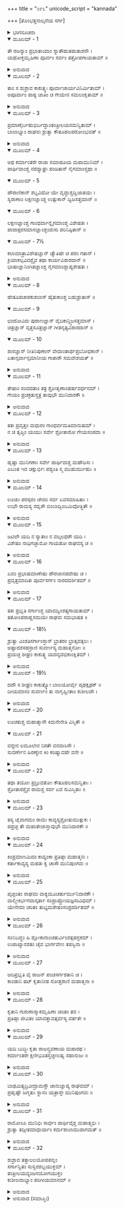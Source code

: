 +++
title = "೦೯೩"
unicode_script = "kannada"

+++
[ತೊಂಭತ್ತನಾಲ್ಕನೆಯ ಸರ್ಗ]



<details><summary>ಭಾಗಸೂಚನಾ</summary>

ಲವ-ಕುಶರಿಂದ ರಾಮಾಯಣ ಕಾವ್ಯಗಾಯನ, ತುಂಬಿದ ಮಹಾಸಭೆಯಲ್ಲಿ  ಶ್ರೀರಾಮನು ರಾಮಾಯಣವನ್ನು ಶ್ರವಣಿಸಿದುದು
</details>

<details open><summary>ಮೂಲಮ್ - 1</summary>

ತೌ ರಜನ್ಯಾಂ ಪ್ರಭಾತಾಯಾಂ ಸ್ನಾತೌಹುತಹುತಾಶನೌ ।  
ಯಥೋಕ್ತಮೃಷಿಣಾ ಪೂರ್ವಂ ಸರ್ವಂ ತತ್ರೋಪಗಾಯತಾಮ್ ॥
</details>

<details><summary>ಅನುವಾದ</summary>

ರಾತ್ರೆ ಕಳೆದು ಬೆಳಗಾದಾಗ ಸ್ನಾನ-ಸಂಧ್ಯಾದಿಗಳ ಬಳಿಕ ಅಗ್ನಿಕಾರ್ಯ ಪೂರೈಸಿ ಇಬ್ಬರೂ ಸಹೋದರರು ಋಷಿಗಳು ತಿಳಿಸಿದಂತೆ ರಾಮಾಯಣ ಗಾನ ಮಾಡತೊಡಗಿದರು.॥1॥
</details>

<details open><summary>ಮೂಲಮ್ - 2</summary>

ತಾಂ ಸ ಶುಶ್ರಾವ ಕಾಕುತ್ಸ್ಥಃ ಪೂರ್ವಾಚಾರ್ಯವಿನಿರ್ಮಿತಾಮ್ ।  
ಅಪೂರ್ವಾಂ ಪಾಠ್ಯ ಜಾತಿಂ ಚ ಗೇಯೇನ ಸಮಲಂಕೃತಾಮ್ ॥
</details>

<details><summary>ಅನುವಾದ</summary>

ಹಿಂದಿನ ಆಚಾರ್ಯರು ತಿಳಿಸಿದ ನಿಯಮಕ್ಕನುಕೂಲವಾದ ಆ ಗಾನವನ್ನು ಶ್ರೀರಾಮನೂ ಕೇಳಿದನು. ಅದರಲ್ಲಿ ಸಂಗೀತದ ವಿಶೇಷತೆಗಳಿಂದ ಕೂಡಿದ್ದು, ಸ್ವರಗಳ ಆಲಾಪದ ಅಪೂರ್ವ ಶೈಲಿ ಇತ್ತು.॥2॥
</details>

<details open><summary>ಮೂಲಮ್ - 3</summary>

ಪ್ರಮಾಣೈರ್ಬಹುಭಿರ್ಬದ್ಧಾಂತಂತ್ರೀಲಯಸಮನ್ವಿತಾಮ್ ।  
ಬಾಲಾಭ್ಯಾಂ ರಾಘವಃ ಶ್ರುತ್ವಾ ಕೌತೂಹಲಪರೋಽಭವತ್ ॥
</details>

<details><summary>ಅನುವಾದ</summary>

ಅನೇಕ ವಿಧವಾದ ಶ್ರುತ್ಯರ್ಥಗಳಿಂದ ಸಂಬದ್ಧವಾಗಿ ಧ್ವನಿ-ಪರಿಚ್ಛೇದಾದಿ ಸಾಧನಗಳಿಂದಲೂ, ದ್ರುತ-ಮಧ್ಯ-ವಿಲಂಬಿತ ವೃತ್ತಿಗಳಿಂದಲೂ, ವೀಣಾ ಸ್ವರಮಾಧುರ್ಯದ ಸಾಮ್ಯದಿಂದಲೂ ಕೂಡಿದ್ದ ಬಾಲಕರ ಆ ಮಧುರ ಗಾಯನವನ್ನು ಕೇಳಿ ಶ್ರೀರಾಮಚಂದ್ರನಿಗೆ ಬಹಳ ಕುತೂಹಲ ಉಂಟಾಯಿತು.॥3॥
</details>

<details open><summary>ಮೂಲಮ್ - 4</summary>

ಅಥ ಕರ್ಮಾಂತರೇ ರಾಜಾ ಸಮಾಹೂಯ ಮಹಾಮುನಿಮ್ ।  
ಪಾರ್ಥಿವಾಂಶ್ಚ ನರವ್ಯಾಘ್ರಃ ಪಂಡಿತಾನ್ ನೈಗಮಾಂಸ್ತಥಾ ॥
</details>

<details open><summary>ಮೂಲಮ್ - 5</summary>

ಪೌರಾಣಿಕಾನ್ ಶಬ್ದವಿದೋ ಯೇ ವೃದ್ಧಾಶ್ಚದ್ವಿಜಾತಯಃ ।  
ಸ್ವರಾಣಾಂ ಲಕ್ಷಣಜ್ಞಾಂಶ್ಚ ಉತ್ಸುಕಾನ್ ದ್ವಿಜಸತ್ತಮಾನ್ ॥
</details>

<details open><summary>ಮೂಲಮ್ - 6</summary>

ಲಕ್ಷಣಜ್ಞಾಂಶ್ಚ ಗಾಂಧರ್ವಾನ್ನೈಗಮಾಂಶ್ಚ ವಿಶೇಷತಃ ।  
ಪಾದಾಕ್ಷರಸಮಾಸಜ್ಞಾಂಶ್ಛಂದಃಸು  ಪರಿನಿಷ್ಠಿತಾನ್ ॥
</details>

<details open><summary>ಮೂಲಮ್ - 7½</summary>

ಕಲಾಮಾತ್ರಾವಿಶೇಷಜ್ಞಾನ್ ಜ್ಯೌತಿಷೇ ಚ ಪರಂ ಗತಾನ್ ।  
ಕ್ರಿಯಾಕಲ್ಪವಿದಶ್ಚೈವ ತಥಾ ಕಾರ್ಯವಿಶಾರದಾನ್ ॥  
ಭಾಷಾಜ್ಞಾನಿಂಗಿತಜ್ಞಾಂಶ್ಚ  ನೈಗಮಾಂಶ್ಚಾಪ್ಯಶೇಷತಃ ।
</details>

<details><summary>ಅನುವಾದ</summary>

ಅನಂತರ ಪುರುಷಸಿಂಹರಾಜಾ ಶ್ರೀರಾಮನು ಕರ್ಮಾನುಷ್ಠಾನದಲ್ಲಿ ಅವಕಾಶ ಸಿಕ್ಕಿದಾಗ ದೊಡ್ಡ-ದೊಡ್ಡ ಮಹರ್ಷಿಗಳನ್ನು, ರಾಜರನ್ನು, ವೇದವಿದರಾದ ವಿದ್ವಾಂಸರನ್ನು, ಪೌರಾಣಿಕರನ್ನು, ಶಬ್ದದ ಸ್ವರೂಪ ಬಲ್ಲ ವೈಯ್ಯಾಕರಣರನ್ನು, ಹಿರಿಯ ವೃದ್ಧ ಬ್ರಾಹ್ಮಣರನ್ನು, ಸ್ವರ ಮತ್ತು ಲಕ್ಷಣಗಳನ್ನು ತಿಳಿದಿದ್ದ ಪಂಡಿತರನ್ನು, ಗಾಯನ ಕೇಳಲು ಉತ್ಸುಕರಾದ ದ್ವಿಜರನ್ನು, ಸಾಮುದ್ರಿಕ ಲಕ್ಷಣಗಳನ್ನು ತಿಳಿದವರನ್ನು, ಸಂಗೀತ ವಿಶಾರದರನ್ನು, ನಿಗಮಾಗಮ ವಿದ್ವಾಂಸರನ್ನು, ಪುರವಾಸಿಗಳನ್ನು, ಪದ- ಅಕ್ಷರ ಸಮಾಸಗಳನ್ನು ತಿಳಿದವರನ್ನು, ಛಂದಃ ಶಾಸ್ತ್ರಜ್ಞರನ್ನು, ಹ್ರಸ್ವ-ದೀರ್ಘ-ಪ್ಲುತ-ಪ್ರಚಯಗಳ ಲಕ್ಷಣಗಳನ್ನು ತಿಳಿದವರನ್ನು, ಜ್ಯೋತಿಷ್ಯ ಪಾರಂಗತರನ್ನು, ಕಲ್ಪೋಕ್ತ-ವೇದೋಕ್ತ ವಿಧಿ ನಿಯಮಗಳನ್ನು ತಿಳಿದ ಪಂಡಿತರನ್ನು, ಕಾರ್ಯ ಕುಶಲರನ್ನು, ವಿಭಿನ್ನ ಭಾಷೆಗಳನ್ನು ತಿಳಿದವರನ್ನು, ಇಂಗಿತಜ್ಞರನ್ನು, ಸಮಸ್ತ ಮಹಾಜನರನ್ನು ಯಜ್ಞಮಂಟಪಕ್ಕೆ ಕರೆಸಿದನು.॥4-7½॥
</details>

<details open><summary>ಮೂಲಮ್ - 8</summary>

ಹೇತೂಪಚಾರಕುಶಲಾನ್ ಹೈತುಕಾಂಶ್ಚ ಬಹುಶ್ರುತಾನ್ ॥
</details>

<details open><summary>ಮೂಲಮ್ - 9</summary>

ಛಂದೋವಿದಃ ಪುರಾಣಜ್ಞಾನ್ ವೈದಿಕಾನ್ದ್ವಿಜಸತ್ತಮಾನ್ ।  
ಚಿತ್ರಜ್ಞಾನ್ ವೃತ್ತಸೂತ್ರಜ್ಞಾನ್ ಗೀತನೃತ್ಯವಿಶಾರದಾನ್ ॥
</details>

<details open><summary>ಮೂಲಮ್ - 10</summary>

ಶಾಸಜ್ಞಾನ್ ನೀತಿನಿಪುಣಾನ್ ವೇದಾಂತಾರ್ಥಪ್ರಬೋಧಕಾನ್ ।  
ಏತಾನ್ಸರ್ವಾನ್ಸಮಾನೀಯ ಗಾತಾರೌ ಸಮವೇಶಯತ್ ॥
</details>

<details><summary>ಅನುವಾದ</summary>

ಇವರೇ ಅಲ್ಲದೆ ತರ್ಕಶಾಸ್ತ್ರದಲ್ಲಿ ನಿಪುಣರಾದ ನೈಯಾಯಿಕರನು, ಹಲವಾರು ಶಾಸ್ತ್ರಗಳನ್ನು ಬಲ್ಲ ಯುಕ್ತಿವಾದಿಗಳನ್ನು, ಛಂದಃಶಾಸ್ತ್ರ ಪರಿಣತರನ್ನು, ಪುರಾಣಜ್ಞರನ್ನು, ವೈದಿಕರನ್ನು, ದ್ವಿಜಶ್ರೇಷ್ಠರನ್ನು, ಚಿತ್ರಕಲೆಯನ್ನು ತಿಳಿದವರನ್ನು, ಧರ್ಮಶಾಸ್ತ್ರಾನುಸಾರ ಸದಾಚಾರಿಗಳನ್ನು, ಷಡ್ದರ್ಶನ ಮತ್ತು ಕಲ್ಪಸೂತ್ರಗಳ ಪರಿಣತರನ್ನು, ಗೀತ ನೃತ್ಯ ಪರಿಣತರನ್ನು, ಶಾಸ್ತ್ರಜ್ಞರನ್ನು, ನೀತಿ ನಿಪುಣರನ್ನು, ವೇದಾಂತದ ಅರ್ಥಗಳ ಪ್ರವಚನಕಾರರನ್ನು, ಬ್ರಹ್ಮವಿದರನ್ನು, ಆ ಯಜ್ಞಮಂಟಪಕ್ಕೆ ಶ್ರೀರಾಮನು ಕರೆಸಿದನು. ಇವರೆಲ್ಲರನ್ನು ಒಟ್ಟಾಗಿ ಸೇರಿಸಿ ಭಗವಾನ್ ಶ್ರೀರಾಮನು ರಾಮಾಯಣವನ್ನು ಹಾಡುವ ಆ ಇಬ್ಬರೂ ಬಾಲಕರನ್ನು ಆ ಮಹಾಸಭೆಗೆ ಕರೆಸಿ ಕುಳ್ಳಿರಿಸಿದನು.॥8-10॥
</details>

<details open><summary>ಮೂಲಮ್ - 11</summary>

ತೇಷಾಂ ಸಂವದತಾಂ ತತ್ರ ಶ್ರೋತೃಣಾಂಹರ್ಷವರ್ಧನಮ್ ।  
ಗೇಯಂ ಪ್ರಚಕ್ರತುಸ್ತತ್ರ ತಾವುಭೌ ಮುನಿದಾರಕೌ ॥
</details>

<details><summary>ಅನುವಾದ</summary>

ಅಲ್ಲಿ ನೆರೆದ ಸಭಾಸದರು ಆನಂದವರ್ಧಕ ಮಾತುಗಳನ್ನು ಪರಸ್ಪರ ಆಡಿಕೊಳ್ಳುತ್ತಿದ್ದರು. ಅದೇ ಸಮಯದಲ್ಲಿ ಇಬ್ಬರೂ ಮುನಿಕುಮಾರರು ಗಾಯನ ಪ್ರಾರಂಭಿಸಿದರು.॥11॥
</details>

<details open><summary>ಮೂಲಮ್ - 12</summary>

ತತಃ ಪ್ರವೃತ್ತಂ ಮಧುರಂ ಗಾಂಧರ್ವಮತಿಮಾನುಷಮ್ ।  
ನ ಚ ತೃಪ್ತಿಂ ಯಯುಃ ಸರ್ವೇ ಶ್ರೋತಾರೋ ಗೇಯಸಂಪದಾ ॥
</details>

<details><summary>ಅನುವಾದ</summary>

ಅತಿಮಾನುಷವಾದ, ಅಲೌಕಿಕ, ಅತಿ ಮಧುರವಾದ ಗಾಯನ ಪ್ರಾರಂಭವಾಯಿತು. ಗೇಯ ವಸ್ತುವಿನ ‘ರಾಮಾಯಣದ’ ವಿಶೇಷತೆಗಳ ಕಾರಣ ಎಲ್ಲ ಶ್ರೋತೃಗಳು ಮಂತ್ರಮುಗ್ಧರಾಗಿ ಕೇಳತೊಡಗಿದರು. ಎಷ್ಟು ಕೇಳಿದರೂ ಯಾರಿಗೂ ತೃಪ್ತಿಯಾಗುತ್ತಿರಲಿಲ್ಲ.॥12॥
</details>

<details open><summary>ಮೂಲಮ್ - 13</summary>

ಹೃಷ್ಟಾ ಮುನಿಗಣಾಃ ಸರ್ವೇ ಪಾರ್ಥಿವಾಶ್ಚ ಮಹೌಜಸಃ ।  
ಪಿಬಂತ ಇವ ಚಕ್ಷುರ್ಭಿಃ ಪಶ್ಯಂತಿ ಸ್ಮ ಮುಹುರ್ಮುಹುಃ ॥
</details>

<details><summary>ಅನುವಾದ</summary>

ಮುನಿಗಳ ಸಮುದಾಯ, ಮಹಾ ಪರಾಕ್ರಮಿ ಭೂಪಾಲರೆಲ್ಲರೂ ಆನಂದಮಗ್ನರಾಗಿ ಅವರಿಬ್ಬರನ್ನು ಪದೇ-ಪದೇ ಅವರ ರೂಪಮಾಧುರಿಯನ್ನು ಕಣ್ಣುಗಳಿಂದ ಕುಡಿದು ಬಿಡುವರೋ ಎಂಬಂತೆ ನೋಡುತ್ತಿದ್ದರು.॥13॥
</details>

<details open><summary>ಮೂಲಮ್ - 14</summary>

ಊಚುಃ ಪರಸ್ಪರಂ ಚೇದಂ ಸರ್ವ ಏವಸಮಾಹಿತಾಃ ।  
ಉಭೌ ರಾಮಸ್ಯ ಸದೃಶೌ ಬಿಂಬಾದ್ಬಿಂಬಮಿವೋತ್ಥಿತೌ ॥
</details>

<details><summary>ಅನುವಾದ</summary>

ಅವರೆಲ್ಲರೂ ಏಕಾಗ್ರಚಿತ್ತರಾಗಿ ಪರಸ್ಪರ ಹೀಗೆ ಹೇಳತೊಡಗಿದರು- ಇವರಿಬ್ಬರೂ ಕುಮಾರರ ಆಕೃತಿ ಶ್ರೀರಾಮನಂತೆಯೇ ಹೋಲುತ್ತದೆ. ಬಿಂಬದಿಂದ ಪ್ರತಿಸ್ಫಲಿತ ಪ್ರತಿಬಿಂಬದಂತೆ ಇದ್ದಾರೆ.॥14॥
</details>

<details open><summary>ಮೂಲಮ್ - 15</summary>

ಜಟಿಲೌ ಯದಿ ನ ಸ್ಯಾತಾಂ ನ ವಲ್ಕಲಧರೌ ಯದಿ ।  
ವಿಶೇಷಂ ನಾಧಿಗಚ್ಛಾಮೋ ಗಾಯತೋ ರಾಘವಸ್ಯ ಚ ॥
</details>

<details><summary>ಅನುವಾದ</summary>

ಇವರ ತಲೆಯಲ್ಲಿ ಜಟೆ ಇಲ್ಲದಿದ್ದರೆ, ವಲ್ಕಲಗಳನ್ನು ಧರಿಸಿರದಿದ್ದರೆ, ಶ್ರೀರಾಮನಲ್ಲಿ ಮತ್ತು ಗಾಯನ ಮಾಡುತ್ತಿರುವ ಇವರಿಬ್ಬರಲ್ಲಿ ಯಾವುದೇ ವ್ಯತ್ಯಾಸ ನಮಗೆ ಕಂಡು ಬರುತ್ತಿರಲಿಲ್ಲ.॥15॥
</details>

<details open><summary>ಮೂಲಮ್ - 16</summary>

ಏವಂ ಪ್ರಭಾಷಮಾಣೇಷು ಪೌರಜಾನಪದೇಷು ಚ ।  
ಪ್ರವೃತ್ತಮಾದಿತಃ ಪೂರ್ವಸರ್ಗಂ ನಾರದದರ್ಶಿತಮ್ ॥
</details>

<details><summary>ಅನುವಾದ</summary>

ನಾಗರೀಕರು, ರಾಷ್ಟ್ರವಾಸಿಗಳು ಹೀಗೆ ಮಾತನಾಡುತ್ತಿರುವಾಗಲೇ ನಾರದರಿಂದ ವಾಲ್ಮೀಕಿಗಳಿಗೆ ಉಪದಿಷ್ಟವಾದ ಪ್ರಥಮ ಸರ್ಗ - ಮೂಲ ರಾಮಾಯಣದಿಂದಲೇ ಗಾಯನ ಪ್ರಾರಂಭವಾಯಿತು.॥16॥
</details>

<details open><summary>ಮೂಲಮ್ - 17</summary>

ತತಃ ಪ್ರಭೃತಿ ಸರ್ಗಾಂಶ್ಚ ಯಾವದ್ವಿಂಶತ್ಯಗಾಯತಾಮ್ ।  
ತತೋಽಪರಾಹ್ಣಸಮಯೇ ರಾಘವಃ ಸಮಭಾಷತ ॥
</details>

<details open><summary>ಮೂಲಮ್ - 18½</summary>

ಶ್ರುತ್ವಾ ವಿಂಶತಿಸರ್ಗಾಂಸ್ತಾನ್ ಭ್ರಾತರಂ ಭ್ರಾತೃವತ್ಸಲಃ ।  
ಅಷ್ಟಾದಶಸಹಸ್ರಾಣಿ ಸುವರ್ಣಸ್ಯ ಮಹಾತ್ಮನೋಃ ॥  
ಪ್ರಯಚ್ಛ ಶೀಘ್ರಂ ಕಾಕುತ್ಸ್ಥ ಯದನ್ಯದಭಿಕಾಂಕ್ಷಿತಮ್ ।
</details>

<details><summary>ಅನುವಾದ</summary>

ಅಲ್ಲಿಂದ ಹಿಡಿದು ಇಪ್ಪತ್ತು ಸರ್ಗಗಳವರೆಗೆ ಅವರು ಹಾಡಿದರು. ಆ ವೇಳೆಗೆ ಅಪರಾಹ್ಣವಾಯಿತು. ಅಷ್ಟು ಹೊತ್ತು ಇಪ್ಪತ್ತು ಸರ್ಗಗಳ ಗಾಯನ ಕೇಳಿ ಭಾತೃವತ್ಸಲ ಶ್ರೀರಘುನಾಥನು ಭರತನಲ್ಲಿ ಹೇಳಿದನು - ಕಾಕುತ್ಸ್ಥ! ನೀನು ಈ ಇಬ್ಬರು ಮಹಾತ್ಮಾ ಬಾಲಕರಿಗೆ ಹದಿನೆಂಟುಸಾವಿರ ಸ್ವರ್ಣಮುದ್ರೆಗಳನ್ನು ಪುರಸ್ಕಾರರೂಪ ವಾಗಿ ಅರ್ಪಿಸು. ಇದಲ್ಲದೇ ಬೇರೆ ವಸ್ತುವಿನ ಇಚ್ಛೆಯಿದ್ದರೆ ಅದನ್ನು ಬೇಗನೇ ಕೊಟ್ಟುಬಿಡು.॥17-18½॥
</details>

<details open><summary>ಮೂಲಮ್ - 19½</summary>

ದದೌ ಸ ಶೀಘ್ರಂ ಕಾಕುತ್ಸ್ಥೋ ಬಾಲಯೋರ್ವೈ ಪೃಥಕ್ಪೃಥಕ್ ॥  
ದೀಯಮಾನಂ ಸುವರ್ಣಂ ತು ನಾಗೃಹ್ಣೀತಾಂ ಕುಶೀಲವೌ ।
</details>

<details><summary>ಅನುವಾದ</summary>

ಆಜ್ಞೆ ಪಡೆದು ಭರತನು ಶೀಘ್ರವಾಗಿ ಇಬ್ಬರೂ ಬಾಲಕರಿಗೆ ಬೇರೆ-ಬೇರೆಯಾಗಿ ಸ್ವರ್ಣಮುದ್ರೆಗಳನ್ನು ಕೊಡಲು ತೊಡಗಿದನು, ಆದರೆ ಅವನು ಕೊಟ್ಟ ಸ್ವರ್ಣವನ್ನು ಕುಶ-ಲವರು ಸ್ವೀಕರಿಸಲಿಲ್ಲ.॥19½॥
</details>

<details open><summary>ಮೂಲಮ್ - 20</summary>

ಊಚತುಶ್ಚ ಮಹಾತ್ಮಾನೌ ಕಿಮನೇನೇತಿ ವಿಸ್ಮಿತೌ ॥
</details>

<details open><summary>ಮೂಲಮ್ - 21</summary>

ವನ್ಯೇನ ಲಮೂಲೇನ ನಿರತೌ ವನವಾಸಿನೌ ।  
ಸುವರ್ಣೇನ ಹಿರಣ್ಯೇನ ಕಿಂ ಕರಿಷ್ಯಾವಹೇ ವನೇ ॥
</details>

<details><summary>ಅನುವಾದ</summary>

ಆ ಇಬ್ಬರೂ ಮಹಾತ್ಮಾ ಸೋದರರು ವಿಸ್ಮಿತರಾಗಿ ಹೇಳಿದರು - ಈ ಧನದ ಆವಶ್ಯಕತೆ ಏನಿದೆ? ವನವಾಸಿಗಳಾದ ನಾವು ಕಾಡಿನ ಫಲ-ಮೂಲಗಲಿಂದ ಜೀವನ ನಿರ್ವಾಹ ಮಾಡುವವರು. ಈ ಚಿನ್ನ, ಬೆಳ್ಳಿ ವನಕ್ಕೆ ಕೊಂಡು ಏನು ಮಾಡುವುದು.॥20-21॥
</details>

<details open><summary>ಮೂಲಮ್ - 22</summary>

ತಥಾ ತಯೋಃ ಪ್ರಬ್ರುವತೋಃ ಕೌತೂಹಲಸಮನ್ವಿತಾಃ ।  
ಶ್ರೋತಾರಶ್ಚೈವ ರಾಮಶ್ಚ ಸರ್ವ ಏವ ಸುವಿಸ್ಮಿತಾಃ ॥
</details>

<details><summary>ಅನುವಾದ</summary>

ಅವರು ಹೀಗೆ ಹೇಳಿದಾಗ ಎಲ್ಲ ಶ್ರೋತೃಗಳ ಮನಸ್ಸಿನಲ್ಲಿ ಕುತೂಹಲ ಉಂಟಾಯಿತು. ಶ್ರೋತೃಗಳು ಮತ್ತು ಶ್ರೀರಾಮನು ಆಶ್ಚಯಚಕಿತರಾದರು.॥22॥
</details>

<details open><summary>ಮೂಲಮ್ - 23</summary>

ತಸ್ಯ ಚೈವಾಗಮಂ ರಾಮಃ ಕಾವ್ಯಸ್ಯಶ್ರೋತುಮುತ್ಸುಕಃ ।  
ಪಪ್ರಚ್ಛ ತೌ ಮಹಾತೇಜಾಸ್ತಾವುಭೌ ಮುನಿದಾರಕೌ ॥
</details>

<details><summary>ಅನುವಾದ</summary>

ಶ್ರೀರಾಮನು ರಾಮಾಯಣ ಕಾವ್ಯವು ಋಷಿಕುಮಾರರಿಗೆ ಎಲ್ಲಿಂದ ದೊರಕಿತು ಎಂದು ತಿಳಿಯಲು ಉತ್ಸುಕನಾಗಿ, ಆ ಮಹಾತೇಜಸ್ವೀ ರಘುನಾಥನು ಇಬ್ಬರೂ ಮುನಿಕುಮಾರರಲ್ಲಿ ಕೇಳಿದನು .॥23॥
</details>

<details open><summary>ಮೂಲಮ್ - 24</summary>

ಕಿಂಪ್ರಮಾಣಮಿದಂ ಕಾವ್ಯಂಕಾ ಪ್ರತಿಷ್ಠಾ ಮಹಾತ್ಮನಃ ।  
ಕರ್ತಾಕಾವ್ಯಸ್ಯ ಮಹತಃ ಕ್ವ ಚಾಸೌ ಮುನಿಪುಂಗವಃ ॥
</details>

<details><summary>ಅನುವಾದ</summary>

ಈ ಮಹಾಕಾವ್ಯದ ಶ್ಲೋಕದ ಸಂಖ್ಯೆ ಎಷ್ಟು? ಇದನ್ನು ರಚಿಸಿದ ಮಹಾತ್ಮಾ ಕವಿಗಳು ಎಲ್ಲಿರುತ್ತಾರೆ? ಈ ಮಹಾಕಾವ್ಯದ ಕರ್ತೃ ಯಾವ ಮುನೀಶ್ವರರು? ಅವರು ಎಲ್ಲಿದ್ದಾರೆ.॥24॥
</details>

<details open><summary>ಮೂಲಮ್ - 25</summary>

ಪೃಚ್ಛಂತಂ ರಾಘವಂ ವಾಕ್ಯಮೂಚರ್ತುರ್ಮುನಿದಾರಕೌ ।  
ವಾಲ್ಮೀಕಿರ್ಭಗವಾನ್ಕರ್ತಾ ಸಂಪ್ರಾಪ್ತೋಯಜ್ಞಸಂವಿಧಮ್ ।  
ಯೇನೇದಂ ಚರಿತಂ ತುಭ್ಯಮಶೇಷಂಸಂಪ್ರದರ್ಶಿತಮ್ ॥
</details>

<details><summary>ಅನುವಾದ</summary>

ಹೀಗೆ ಕೇಳುತ್ತಿರುವ ಶ್ರೀರಾಮನಲ್ಲಿ ಆ ಇಬ್ಬರು ಮುನಿಕುಮಾರರು ಹೇಳಿದರು - ಮಹಾರಾಜಾ! ಯಾವ ಕಾವ್ಯದ ಮೂಲಕ ನಿನ್ನ ಈ ಸಂಪೂರ್ಣ ಚರಿತ್ರವನ್ನು ದರ್ಶಿಸಲಾಗಿದೆಯೋ, ಅದನ್ನು ರಚಿಸಿದವರು ಪೂಜ್ಯರಾದ ವಾಲ್ಮೀಕಿಗಳು. ಅವರು ಈಯಜ್ಞ ಸ್ಥಳದಲ್ಲಿ ಆಗಮಿಸಿರುವರು.॥25॥
</details>

<details open><summary>ಮೂಲಮ್ - 26</summary>

ಸಂನಿಬದ್ಧಂ ಹಿ ಶ್ಲೋಕಾನಾಂಚತುರ್ವಿಂಶತ್ಸಹಸ್ರಕಮ್ ।  
ಉಪಾಖ್ಯಾನಶತಂ ಚೈವ ಭಾರ್ಗವೇಣ ತಪಸ್ವಿನಾ ॥
</details>

<details><summary>ಅನುವಾದ</summary>

ಆ ತಪಸ್ವೀ ಕವಿಗಳು ರಚಿಸಿದ ಈ ಮಹಾಕಾವ್ಯದಲ್ಲಿ ಇಪ್ಪತ್ತನಾಲ್ಕು ಸಾವಿರ ಶ್ಲೋಕಗಳು ಮತ್ತು ಒಂದುನೂರು ಉಪಾಖ್ಯಾನಗಳಿವೆ.॥26॥
</details>

<details open><summary>ಮೂಲಮ್ - 27</summary>

ಆದಿಪ್ರಭೃತಿ ವೈ ರಾಜನ್ ಪಂಚಸರ್ಗಶತಾನಿ ಚ ।  
ಕಾಂಡಾನಿ ಷಟ್ ಕೃತಾನೀಹ ಸೋತ್ತರಾಣಿ ಮಹಾತ್ಮನಾ ॥
</details>

<details><summary>ಅನುವಾದ</summary>

ರಾಜನೇ ! ಆ ಮಹಾತ್ಮರು ಮೊದಲಿಂದ ಹಿಡಿದು ಕೊನೆಯವರೆಗೆ ಐದುನೂರು ಸರ್ಗಗಳು ಹಾಗೂ ಆರು ಕಾಂಡಗಳನ್ನು ನಿರ್ಮಿಸಿದರು. ಇದಲ್ಲದೆ ಅವರು ಉತ್ತರಕಾಂಡವನ್ನು ರಚಿಸಿರುವರು.॥27॥
</details>

<details open><summary>ಮೂಲಮ್ - 28</summary>

ಕೃತಾನಿ ಗುರುಣಾಸ್ಮಾಕಮೃಷಿಣಾ ಚರಿತಂ ತವ ।  
ಪ್ರತಿಷ್ಠಾ ಜೀವಿತಂ ಯಾವತ್ತಾವತ್ಸರ್ವಸ್ಯ ವರ್ತತೇ ॥
</details>

<details><summary>ಅನುವಾದ</summary>

ನಮ್ಮ ಗುರು ಮಹರ್ಷಿ ವಾಲ್ಮೀಕರೇ ಇದೆಲ್ಲವನ್ನು ನಿರ್ಮಿಸಿದವರು. ಅವರು ನಿನ್ನ ಚರಿತ್ರವನ್ನೇ ಮಹಾಕಾವ್ಯ ರೂಪದಲ್ಲಿ ಕೊಟ್ಟಿರುವರು. ಇದರಲ್ಲಿ ನಿನ್ನ ಜೀವನದ ಎಲ್ಲ ಸಂಗತಿಗಳು ಬಂದಿವೆ.॥28॥
</details>

<details open><summary>ಮೂಲಮ್ - 29</summary>

ಯದಿ ಬುದ್ಧಿಃ ಕೃತಾ ರಾಜನ್ಶ್ರವಣಾಯ ಮಹಾರಥ ।  
ಕರ್ಮಾಂತರೇ ಕ್ಷಣೀಭೂತಸ್ತಚ್ಛಣುಷ್ವ ಸಹಾನುಜಃ ॥
</details>

<details><summary>ಅನುವಾದ</summary>

ಮಹಾರಥೀ ನರೇಶನೇ! ನಿನಗೆ ಇದನ್ನು ಕೇಳುವ ವಿಚಾರವಿದ್ದರೆ, ಯಜ್ಞಕರ್ಮದ ನಡುವೆ ಅವಕಾಶ ಮಾಡಿಕೊಂಡು, ನಿಶ್ಚಿತ ಸಮಯದಲ್ಲಿ ಸಹೋದರರೊಂದಿಗೆ ಕುಳಿತು ಇದನ್ನು ಕೇಳಿರಿ.॥29॥
</details>

<details open><summary>ಮೂಲಮ್ - 30</summary>

ಬಾಢಮಿತ್ಯಬ್ರವೀದ್ರಾಮಸ್ತೌ ಚಾನುಜ್ಞಾಪ್ಯ ರಾಘವಮ್ ।  
ಪ್ರಹೃಷ್ಟೌ ಜಗ್ಮತುಃ ಸ್ಥಾನಂ ಯತ್ರಾಸ್ತೇ ಮುನಿಪುಂಗವಃ ॥
</details>

<details><summary>ಅನುವಾದ</summary>

ಆಗ ರಾಮಚಂದ್ರನು ಹೇಳಿದನು - ಹಾಗೆಯೇ ಆಗಲಿ, ನಾವು ಈ ಕಾವ್ಯವನ್ನು ಕೇಳುವೆವು. ಅನಂತರ ಶ್ರೀರಾಮನ ಅಪ್ಪಣೆ ಪಡೆದು ಕುಶ ಮತ್ತು ಲವರು ಮುನಿವರ ವಾಲ್ಮೀಕಿಗಳಿದ್ದಲ್ಲಿಗೆ ಸಂತೋಷವಾಗಿ ತೆರಳಿದರು.॥30॥
</details>

<details open><summary>ಮೂಲಮ್ - 31</summary>

ರಾಮೋಽಪಿ ಮುನಿಭಿಃ ಸಾರ್ಧಂ ಪಾರ್ಥಿವೈಶ್ಚ ಮಹಾತ್ಮಭಿಃ ।  
ಶ್ರುತ್ವಾ ತದ್ಗೀತಮಾಧುರ್ಯಂ ಕರ್ಮಶಾಲಾಮುಪಾಗಮತ್ ॥
</details>

<details><summary>ಅನುವಾದ</summary>

ಶ್ರೀರಾಮಚಂದ್ರನೂ ಮಹಾತ್ಮಾ ಮುನಿಗಳೊಂದಿಗೆ, ರಾಜರೊಂದಿಗೆ ಮಧುರ ಸಂಗೀತ ಕೇಳಿ ಯಜ್ಞಮಂಟಪಕ್ಕೆ ಹೋದನು.॥31॥
</details>

<details open><summary>ಮೂಲಮ್ - 32</summary>

ಶುಶ್ರಾವ ತತ್ತಾಲಲಯೋಪಪನ್ನಂ  
ಸರ್ಗಾನ್ವಿತಂ  ಸುಸ್ವರಶಬ್ದಯುಕ್ತಮ್ ।  
ತಂತ್ರೀಲಯವ್ಯಂಜನಯೋಗಯುಕ್ತಂ  
ಕುಶೀಲವಾಭ್ಯಾಂ ಪರಿಗೀಯಮಾನಮ್ ॥
</details>

<details><summary>ಅನುವಾದ</summary>

ಹೀಗೆ ಮೊದಲನೆ ದಿವಸ ಶ್ರೀರಾಮನು ತಾಳ-ಲಯಗಳಿಂದ ಸಂಪನ್ನವಾದ ಸರ್ಗಗಳಿಂದ ಕೂಡಿದ್ದ, ಸುಸ್ವರಯುಕ್ತವಾದ ಶಬ್ದಗಳಿಂದ ಕೂಡಿದ್ದ, ವೀಣಾವಾದ್ಯದೊಡನೆ ಮೇಳೈಸಿ ಕುಶ-ಲವರು ಹಾಡಿದ ರಾಮಾಯಣ ಗಾಯನವನ್ನು ಕೇಳಿದನು.॥32॥
</details>

<details><summary>ಅನುವಾದ (ಸಮಾಪ್ತಿಃ)</summary>

ಶ್ರೀವಾಲ್ಮೀಕಿ ವಿರಚಿತ ಆರ್ಷರಾಮಾಯಣ ಆದಿಕಾವ್ಯದ ಉತ್ತರ ಕಾಂಡದಲ್ಲಿ ತೊಂಭತ್ತನಾಲ್ಕನೆಯ ಸರ್ಗ ಪೂರ್ಣವಾಯಿತು.॥94॥
</details>
